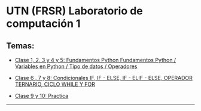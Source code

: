 # UTN (FRSR) Laboratorio de computación 1

## Temas:

- [Clase 1, 2, 3 y 4 y 5: Fundamentos Python Fundamentos Python / Variables en Python / Tipo de datos / Operadores](https://github.com/eugenia1984/UTN-FRSR-Laboratorio-de-computacion-1/tree/main/clase01_02_03_04_05)

- [Clase 6 , 7 y 8: Condicionales IF, IF - ELSE, IF - ELIF - ELSE, OPERADOR TERNARIO, CICLO WHILE Y FOR](https://github.com/eugenia1984/UTN-FRSR-Laboratorio-de-computacion-1/tree/main/clase06_07_08)


- [Clase 9 y 10: Practica](https://github.com/eugenia1984/UTN-FRSR-Laboratorio-de-computacion-1/tree/main/clase09_10)


---
